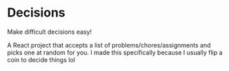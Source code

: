 # Decisions
Make difficult decisions easy!

A React project that accepts a list of problems/chores/assignments and picks one at random for you. I made this specifically because I usually flip a coin to decide things lol
